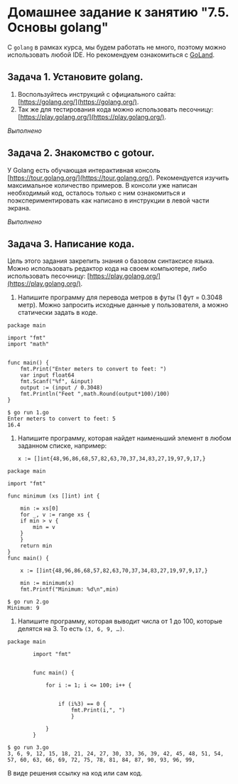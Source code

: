 # Домашнее задание к занятию "7.5. Основы golang"

С `golang` в рамках курса, мы будем работать не много, поэтому можно использовать любой IDE. 
Но рекомендуем ознакомиться с [GoLand](https://www.jetbrains.com/ru-ru/go/).  

## Задача 1. Установите golang.
1. Воспользуйтесь инструкций с официального сайта: [https://golang.org/](https://golang.org/).
2. Так же для тестирования кода можно использовать песочницу: [https://play.golang.org/](https://play.golang.org/).

*Выполнено*

## Задача 2. Знакомство с gotour.
У Golang есть обучающая интерактивная консоль [https://tour.golang.org/](https://tour.golang.org/). 
Рекомендуется изучить максимальное количество примеров. В консоли уже написан необходимый код, 
осталось только с ним ознакомиться и поэкспериментировать как написано в инструкции в левой части экрана.  

*Выполнено*

## Задача 3. Написание кода. 
Цель этого задания закрепить знания о базовом синтаксисе языка. Можно использовать редактор кода 
на своем компьютере, либо использовать песочницу: [https://play.golang.org/](https://play.golang.org/).

1. Напишите программу для перевода метров в футы (1 фут = 0.3048 метр). Можно запросить исходные данные 
у пользователя, а можно статически задать в коде.
```
package main

import "fmt"
import "math"


func main() {
	fmt.Print("Enter meters to convert to feet: ")
	var input float64
	fmt.Scanf("%f", &input)
	output := (input / 0.3048)
	fmt.Println("Feet ",math.Round(output*100)/100)
}
```
 ```
 $ go run 1.go
Enter meters to convert to feet: 5
16.4

 ```
1. Напишите программу, которая найдет наименьший элемент в любом заданном списке, например:
    ```
    x := []int{48,96,86,68,57,82,63,70,37,34,83,27,19,97,9,17,}
    ```
```commandline
package main

import "fmt"

func minimum (xs []int) int {

    min := xs[0]
    for _, v := range xs {
	if min > v {
	    min = v
	}
    }
    return min
}
func main() {

    x := []int{48,96,86,68,57,82,63,70,37,34,83,27,19,97,9,17,}

    min := minimum(x)
    fmt.Printf("Minimum: %d\n",min)
```   
```commandline
$ go run 2.go
Minimum: 9

```
1. Напишите программу, которая выводит числа от 1 до 100, которые делятся на 3. То есть `(3, 6, 9, …)`.
```commandline
package main

        import "fmt"


        func main() {

            for i := 1; i <= 100; i++ {


                if (i%3) == 0 {
                    fmt.Print(i,", ")
                    }

            }
        }
```
```commandline
$ go run 3.go
3, 6, 9, 12, 15, 18, 21, 24, 27, 30, 33, 36, 39, 42, 45, 48, 51, 54, 57, 60, 63, 66, 69, 72, 75, 78, 81, 84, 87, 90, 93, 96, 99,
```
В виде решения ссылку на код или сам код. 



